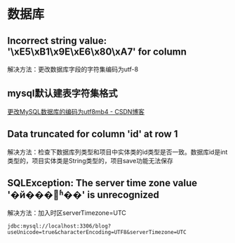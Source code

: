 # 数据库

## Incorrect string value: '\xE5\xB1\x9E\xE6\x80\xA7' for column
解决方法：更改数据库字段的字符集编码为utf-8

## mysql默认建表字符集格式
[更改MySQL数据库的编码为utf8mb4 - CSDN博客](https://blog.csdn.net/woslx/article/details/49685111)  

##  Data truncated for column 'id' at row 1
解决方法：检查下数据库列类型和项目中实体类的id类型是否一致。数据库id是int类型的，项目实体类是String类型的，项目save功能无法保存

## SQLException: The server time zone value '�й���׼ʱ��' is unrecognized
解决方法：加入时区serverTimezone=UTC
```
jdbc:mysql://localhost:3306/blog?useUnicode=true&characterEncoding=UTF8&serverTimezone=UTC
```

